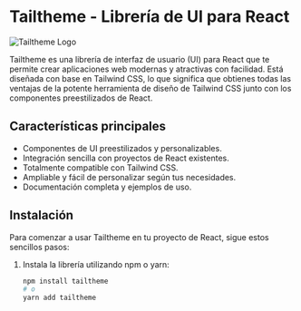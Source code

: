 # Tailtheme - Librería de UI para React

![Tailtheme Logo](https://tuurl.com/tailtheme-logo.png)

Tailtheme es una librería de interfaz de usuario (UI) para React que te permite crear aplicaciones web modernas y atractivas con facilidad. Está diseñada con base en Tailwind CSS, lo que significa que obtienes todas las ventajas de la potente herramienta de diseño de Tailwind CSS junto con los componentes preestilizados de React.

## Características principales

- Componentes de UI preestilizados y personalizables.
- Integración sencilla con proyectos de React existentes.
- Totalmente compatible con Tailwind CSS.
- Ampliable y fácil de personalizar según tus necesidades.
- Documentación completa y ejemplos de uso.

## Instalación

Para comenzar a usar Tailtheme en tu proyecto de React, sigue estos sencillos pasos:

1. Instala la librería utilizando npm o yarn:

   ```bash
   npm install tailtheme
   # o
   yarn add tailtheme
